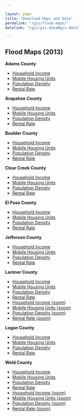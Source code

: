 ```yaml
---

layout: page
title: "Download Maps and Data"
permalink: "/gis/flood-maps/"
datalink: "/gis/gis-data#gis-data"

---
```


## Flood Maps (2013)

**Adams County**

- [Household Income](https://dola.colorado.gov/cms-base/sites/dola.colorado.gov.gis-cms/files/html/housing/FloodMaps/AdamsIncome.png)
- [Mobile Housing Units](https://dola.colorado.gov/cms-base/sites/dola.colorado.gov.gis-cms/files/html/housing/FloodMaps/AdamsMobile.png)
- [Population Density](https://dola.colorado.gov/cms-base/sites/dola.colorado.gov.gis-cms/files/html/housing/FloodMaps/AdamsPopDensity.png)
- [Rental Rate](https://dola.colorado.gov/cms-base/sites/dola.colorado.gov.gis-cms/files/html/housing/FloodMaps/AdamsRentalRate.png)

**Arapahoe County**

- [Household Income](https://dola.colorado.gov/cms-base/sites/dola.colorado.gov.gis-cms/files/html/housing/FloodMaps/ArapahoeIncome.png)
- [Mobile Housing Units](https://dola.colorado.gov/cms-base/sites/dola.colorado.gov.gis-cms/files/html/housing/FloodMaps/ArapahoeMobile.png)
- [Population Density](https://dola.colorado.gov/cms-base/sites/dola.colorado.gov.gis-cms/files/html/housing/FloodMaps/ArapahoePopDensity.png)
- [Rental Rate](https://dola.colorado.gov/cms-base/sites/dola.colorado.gov.gis-cms/files/html/housing/FloodMaps/ArapahoeRentalRate.png)

**Boulder County**

- [Household Income](https://dola.colorado.gov/cms-base/sites/dola.colorado.gov.gis-cms/files/html/housing/FloodMaps/BoulderIncome.png)
- [Mobile Housing Units](https://dola.colorado.gov/cms-base/sites/dola.colorado.gov.gis-cms/files/html/housing/FloodMaps/BoulderMobile.png)
- [Population Density](https://dola.colorado.gov/cms-base/sites/dola.colorado.gov.gis-cms/files/html/housing/FloodMaps/BoulderPopDensity.png)
- [Rental Rate](https://dola.colorado.gov/cms-base/sites/dola.colorado.gov.gis-cms/files/html/housing/FloodMaps/BoulderRentalRate.png)

**Clear Creek County**

- [Household Income](https://dola.colorado.gov/cms-base/sites/dola.colorado.gov.gis-cms/files/html/housing/FloodMaps/ClearCreekIncome.png)
- [Mobile Housing Units](https://dola.colorado.gov/cms-base/sites/dola.colorado.gov.gis-cms/files/html/housing/FloodMaps/ClearCreekMobile.png)
- [Population Density](https://dola.colorado.gov/cms-base/sites/dola.colorado.gov.gis-cms/files/html/housing/FloodMaps/ClearCreekPopDensity.png)
- [Rental Rate](https://dola.colorado.gov/cms-base/sites/dola.colorado.gov.gis-cms/files/html/housing/FloodMaps/ClearCreekRentalRate.png)

**El Paso County**

- [Household Income](https://dola.colorado.gov/cms-base/sites/dola.colorado.gov.gis-cms/files/html/housing/FloodMaps/ElPasoIncome.png)
- [Mobile Housing Units](https://dola.colorado.gov/cms-base/sites/dola.colorado.gov.gis-cms/files/html/housing/FloodMaps/ElPasoMobile.png)
- [Population Density](https://dola.colorado.gov/cms-base/sites/dola.colorado.gov.gis-cms/files/html/housing/FloodMaps/ElPasoPopDensity.png)
- [Rental Rate](https://dola.colorado.gov/cms-base/sites/dola.colorado.gov.gis-cms/files/html/housing/FloodMaps/ElPasoRentalRate.png)

**Jefferson County**

- [Household Income](https://dola.colorado.gov/cms-base/sites/dola.colorado.gov.gis-cms/files/html/housing/FloodMaps/JeffersonIncome.png)
- [Mobile Housing Units](https://dola.colorado.gov/cms-base/sites/dola.colorado.gov.gis-cms/files/html/housing/FloodMaps/JeffersonMobile.png)
- [Population Density](https://dola.colorado.gov/cms-base/sites/dola.colorado.gov.gis-cms/files/html/housing/FloodMaps/JeffersonPopDensity.png)
- [Rental Rate](https://dola.colorado.gov/cms-base/sites/dola.colorado.gov.gis-cms/files/html/housing/FloodMaps/JeffersonRentalRate.png)

**Larimer County**

- [Household Income](https://dola.colorado.gov/cms-base/sites/dola.colorado.gov.gis-cms/files/html/housing/FloodMaps/LarimerIncome.png)
- [Mobile Housing Units](https://dola.colorado.gov/cms-base/sites/dola.colorado.gov.gis-cms/files/html/housing/FloodMaps/LarimerMobile.png)
- [Population Density](https://dola.colorado.gov/cms-base/sites/dola.colorado.gov.gis-cms/files/html/housing/FloodMaps/LarimerPopDensity.png)
- [Rental Rate](https://dola.colorado.gov/cms-base/sites/dola.colorado.gov.gis-cms/files/html/housing/FloodMaps/LarimerRentalRate.png)
- [Household Income (zoom)](https://dola.colorado.gov/cms-base/sites/dola.colorado.gov.gis-cms/files/html/housing/FloodMaps/LarimerIncome2.png)
- [Mobile Housing Units (zoom)](https://dola.colorado.gov/cms-base/sites/dola.colorado.gov.gis-cms/files/html/housing/FloodMaps/LarimerMobile2.png)
- [Population Density (zoom)](https://dola.colorado.gov/cms-base/sites/dola.colorado.gov.gis-cms/files/html/housing/FloodMaps/LarimerPopDensity2.png)
- [Rental Rate (zoom)](https://dola.colorado.gov/cms-base/sites/dola.colorado.gov.gis-cms/files/html/housing/FloodMaps/LarimerRentalRate2.png)

**Logan County**

- [Household Income](https://dola.colorado.gov/cms-base/sites/dola.colorado.gov.gis-cms/files/html/housing/FloodMaps/LoganIncome.png)
- [Mobile Housing Units](https://dola.colorado.gov/cms-base/sites/dola.colorado.gov.gis-cms/files/html/housing/FloodMaps/LoganMobile.png)
- [Population Density](https://dola.colorado.gov/cms-base/sites/dola.colorado.gov.gis-cms/files/html/housing/FloodMaps/LoganPopDensity.png)
- [Rental Rate](https://dola.colorado.gov/cms-base/sites/dola.colorado.gov.gis-cms/files/html/housing/FloodMaps/LoganRentalRate.png)

**Weld County**

- [Household Income](https://dola.colorado.gov/cms-base/sites/dola.colorado.gov.gis-cms/files/html/housing/FloodMaps/WeldIncome.png)
- [Mobile Housing Units](https://dola.colorado.gov/cms-base/sites/dola.colorado.gov.gis-cms/files/html/housing/FloodMaps/WeldMobile.png)
- [Population Density](https://dola.colorado.gov/cms-base/sites/dola.colorado.gov.gis-cms/files/html/housing/FloodMaps/WeldPopDensity.png)
- [Rental Rate](https://dola.colorado.gov/cms-base/sites/dola.colorado.gov.gis-cms/files/html/housing/FloodMaps/WeldRentalRate.png)
- [Household Income (zoom)](https://dola.colorado.gov/cms-base/sites/dola.colorado.gov.gis-cms/files/html/housing/FloodMaps/WeldIncome2.png)
- [Mobile Housing Units (zoom)](https://dola.colorado.gov/cms-base/sites/dola.colorado.gov.gis-cms/files/html/housing/FloodMaps/WeldMobile2.png)
- [Population Density (zoom)](https://dola.colorado.gov/cms-base/sites/dola.colorado.gov.gis-cms/files/html/housing/FloodMaps/WeldPopDensity2.png)
- [Rental Rate (zoom)](https://dola.colorado.gov/cms-base/sites/dola.colorado.gov.gis-cms/files/html/housing/FloodMaps/WeldRentalRate2.png)

